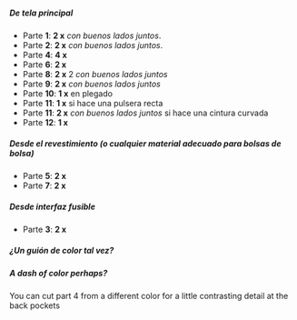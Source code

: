 ##### De tela principal

-   Parte **1**: **2 x** *con buenos lados juntos*.
-   Parte **2**: **2 x** *con buenos lados juntos*.
-   Parte **4**: **4 x**
-   Parte **6**: **2 x**
-   Parte **8**: **2 x** 2 *con buenos lados juntos*
-   Parte **9**: **2 x** *con buenos lados juntos*
-   Parte **10**: **1 x** en plegado
-   Parte **11**: **1 x** si hace una pulsera recta
-   Parte **11**: **2 x** *con buenos lados juntos* si hace una cintura curvada
-   Parte **12**: **1 x**

##### Desde el revestimiento (o cualquier material adecuado para bolsas de bolsa)

-   Parte **5**: **2 x**
-   Parte **7**: **2 x**

##### Desde interfaz fusible

-   Parte **3**: **2 x**

<Tip>

##### ¿Un guión de color tal vez?

##### A dash of color perhaps?

You can cut part 4 from a different color for a little contrasting detail at the back pockets

</Tip>
